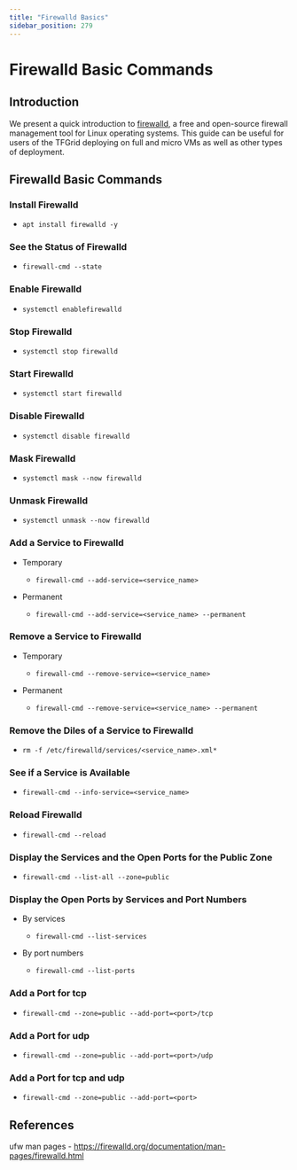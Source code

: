 ```yaml
---
title: "Firewalld Basics"
sidebar_position: 279
---
```


<h1>Firewalld Basic Commands</h1>

## Introduction

We present a quick introduction to [firewalld](https://firewalld.org/), a free and open-source firewall management tool for Linux operating systems. This guide can be useful for users of the TFGrid deploying on full and micro VMs as well as other types of deployment.

## Firewalld Basic Commands

### Install Firewalld 

  * ```
    apt install firewalld -y
    ```
### See the Status of Firewalld

  * ```
    firewall-cmd --state
    ```
### Enable Firewalld

  * ```
    systemctl enablefirewalld
    ```
### Stop Firewalld

  * ```
    systemctl stop firewalld
    ```
### Start Firewalld

  * ```
    systemctl start firewalld
    ```
### Disable Firewalld

  * ```
    systemctl disable firewalld
    ```
### Mask Firewalld

  * ```
    systemctl mask --now firewalld
    ```
### Unmask Firewalld

  * ```
    systemctl unmask --now firewalld
    ```
### Add a Service to Firewalld

  * Temporary
    * ```
      firewall-cmd --add-service=<service_name>
      ```
  * Permanent
    * ```
      firewall-cmd --add-service=<service_name> --permanent
      ```

### Remove a Service to Firewalld

  * Temporary
    * ```
      firewall-cmd --remove-service=<service_name>
      ```
  * Permanent
    * ```
      firewall-cmd --remove-service=<service_name> --permanent
      ```

### Remove the Diles of a Service to Firewalld

  * ```
    rm -f /etc/firewalld/services/<service_name>.xml*
    ```

### See if a Service is Available

  * ```
    firewall-cmd --info-service=<service_name>
    ``` 

### Reload Firewalld

  * ```
    firewall-cmd --reload
    ```

### Display the Services and the Open Ports for the Public Zone

  * ```
    firewall-cmd --list-all --zone=public
    ```

### Display the Open Ports by Services and Port Numbers

* By services
  * ```
    firewall-cmd --list-services
    ```
* By port numbers
  * ```
    firewall-cmd --list-ports
    ```

### Add a Port for tcp

  * ```
    firewall-cmd --zone=public --add-port=<port>/tcp
    ```
### Add a Port for udp

  * ```
    firewall-cmd --zone=public --add-port=<port>/udp
    ```
### Add a Port for tcp and udp

  * ```
    firewall-cmd --zone=public --add-port=<port>
    ```

## References

ufw man pages - https://firewalld.org/documentation/man-pages/firewalld.html